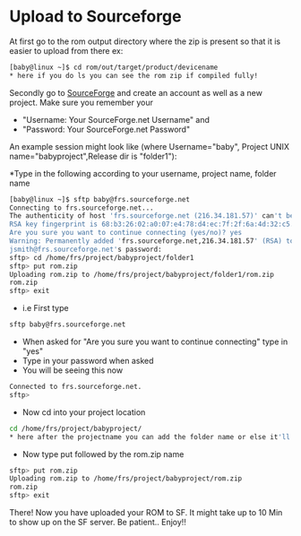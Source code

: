 # Upload to Sourceforge

At first go to the rom output directory where the zip is present so that it is easier to upload from there
ex:
```bash
[baby@linux ~]$ cd rom/out/target/product/devicename
* here if you do ls you can see the rom zip if compiled fully!
```
Secondly go to [SourceForge](https://sourceforge.net/) and create an account as well as a new project. Make sure you remember your 
  * "Username: Your SourceForge.net Username" and 
  * "Password: Your SourceForge.net Password"

An example session might look like (where Username="baby", Project UNIX name="babyproject",Release dir is "folder1"):

*Type in the following according to your username, project name, folder name
```bash
[baby@linux ~]$ sftp baby@frs.sourceforge.net
Connecting to frs.sourceforge.net...
The authenticity of host 'frs.sourceforge.net (216.34.181.57)' can't be established.
RSA key fingerprint is 68:b3:26:02:a0:07:e4:78:d4:ec:7f:2f:6a:4d:32:c5.
Are you sure you want to continue connecting (yes/no)? yes
Warning: Permanently added 'frs.sourceforge.net,216.34.181.57' (RSA) to the list of known hosts.
jsmith@frs.sourceforge.net's password:
sftp> cd /home/frs/project/babyproject/folder1
sftp> put rom.zip
Uploading rom.zip to /home/frs/project/babyproject/folder1/rom.zip
rom.zip                                                                                       100%  241     30.2MB/s   00:51
sftp> exit
```

* i.e First type
```bash
sftp baby@frs.sourceforge.net
```
* When asked for "Are you sure you want to continue connecting" type in "yes"
* Type in your password when asked
* You will be seeing this now
```bash
Connected to frs.sourceforge.net.
sftp>
```
* Now cd into your project location
 ```bash
 cd /home/frs/project/babyproject/
* here after the projectname you can add the folder name or else it'll directly be uploaded into the project root
```
* Now type put followed by the rom.zip name
 ```bash
sftp> put rom.zip
Uploading rom.zip to /home/frs/project/babyproject/rom.zip
rom.zip                                                                                       100%  241     30.2MB/s   00:51
sftp> exit
```

There! Now you have uploaded your ROM to SF.
It might take up to 10 Min to show up on the SF server.
Be patient.. Enjoy!!
